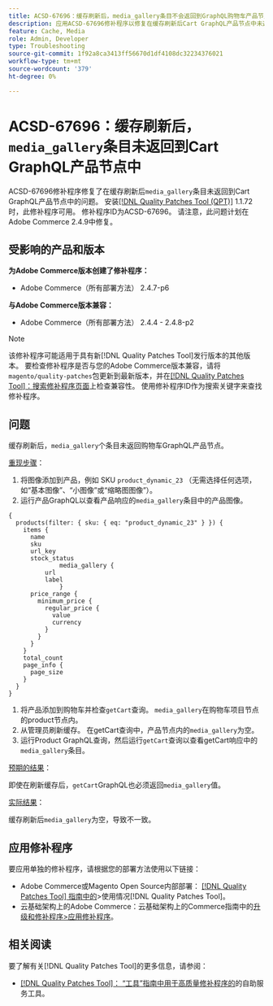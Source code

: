 ```yaml
---
title: ACSD-67696：缓存刷新后，media_gallery条目不会返回到GraphQL购物车产品节点中
description: 应用ACSD-67696修补程序以修复在缓存刷新后Cart GraphQL产品节点中未返回media_gallery条目的Adobe Commerce问题。
feature: Cache, Media
role: Admin, Developer
type: Troubleshooting
source-git-commit: 1f92a8ca3413ff56670d1df4108dc32234376021
workflow-type: tm+mt
source-wordcount: '379'
ht-degree: 0%

---
```



# ACSD-67696：缓存刷新后，`media_gallery`条目未返回到Cart GraphQL产品节点中

ACSD-67696修补程序修复了在缓存刷新后`media_gallery`条目未返回到Cart GraphQL产品节点中的问题。 安装[[!DNL Quality Patches Tool (QPT)]](/help/tools/quality-patches-tool/quality-patches-tool-to-self-serve-quality-patches.md) 1.1.72时，此修补程序可用。 修补程序ID为ACSD-67696。 请注意，此问题计划在Adobe Commerce 2.4.9中修复。

## 受影响的产品和版本

**为Adobe Commerce版本创建了修补程序：**

* Adobe Commerce（所有部署方法） 2.4.7-p6

**与Adobe Commerce版本兼容：**

* Adobe Commerce（所有部署方法） 2.4.4 - 2.4.8-p2

>[!NOTE]
>
>该修补程序可能适用于具有新[!DNL Quality Patches Tool]发行版本的其他版本。 要检查修补程序是否与您的Adobe Commerce版本兼容，请将`magento/quality-patches`包更新到最新版本，并在[[!DNL Quality Patches Tool]：搜索修补程序页面](https://experienceleague.adobe.com/tools/commerce-quality-patches/index.html?lang=zh-Hans)上检查兼容性。 使用修补程序ID作为搜索关键字来查找修补程序。

## 问题

缓存刷新后，`media_gallery`个条目未返回购物车GraphQL产品节点。

<u>重现步骤</u>：

1. 将图像添加到产品，例如 SKU `product_dynamic_23` （无需选择任何选项，如“基本图像”、“小图像”或“缩略图图像”）。
1. 运行产品GraphQL以查看产品响应的`media_gallery`条目中的产品图像。

```
{
  products(filter: { sku: { eq: "product_dynamic_23" } }) {
    items {
      name
      sku
      url_key
      stock_status
			  media_gallery {
          url
          label
			  }
      price_range {
        minimum_price {
          regular_price {
            value
            currency
          }
        }
      }
    }
    total_count
    page_info {
      page_size
    }
  }
}
```

1. 将产品添加到购物车并检查`getCart`查询。 `media_gallery`在购物车项目节点的product节点内。
1. 从管理员刷新缓存。 在getCart查询中，产品节点内的`media_gallery`为空。
1. 运行Product GraphQL查询，然后运行`getCart`查询以查看getCart响应中的`media_gallery`条目。

<u>预期的结果</u>：

即使在刷新缓存后，`getCart`GraphQL也必须返回`media_gallery`值。

<u>实际结果</u>：

缓存刷新后`media_gallery`为空，导致不一致。

## 应用修补程序

要应用单独的修补程序，请根据您的部署方法使用以下链接：

* Adobe Commerce或Magento Open Source内部部署： [[!DNL Quality Patches Tool] 指南中的](/help/tools/quality-patches-tool/usage.md)>使用情况[!DNL Quality Patches Tool]。
* 云基础架构上的Adobe Commerce：云基础架构上的Commerce指南中的[升级和修补程序>应用修补程序](https://experienceleague.adobe.com/docs/commerce-cloud-service/user-guide/develop/upgrade/apply-patches.html?lang=zh-Hans)。

## 相关阅读

要了解有关[!DNL Quality Patches Tool]的更多信息，请参阅：

* [[!DNL Quality Patches Tool]： “工具”指南中用于高质量修补程序的](/help/tools/quality-patches-tool/quality-patches-tool-to-self-serve-quality-patches.md)的自助服务工具。
